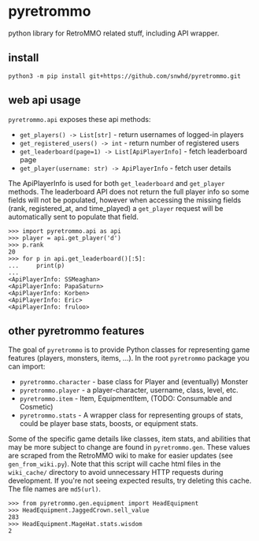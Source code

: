 # pyretrommo
python library for RetroMMO related stuff, including API wrapper.

## install
`python3 -m pip install git+https://github.com/snwhd/pyretrommo.git`

## web api usage
`pyretrommo.api` exposes these api methods:
- `get_players() -> List[str]` - return usernames of logged-in players
- `get_registered_users() -> int` - return number of registered users
- `get_leaderboard(page=1) -> List[ApiPlayerInfo]` - fetch leaderboard page
- `get_player(username: str) -> ApiPlayerInfo` - fetch user details

The ApiPlayerInfo is used for both `get_leaderboard` and `get_player` methods.
The leaderboard API does not return the full player info so some fields will
not be populated, however when accessing the missing fields (rank,
registered\_at, and time\_played) a `get_player` request will be automatically
sent to populate that field.

```
>>> import pyretrommo.api as api
>>> player = api.get_player('d')
>>> p.rank
20
>>> for p in api.get_leaderboard()[:5]:
...     print(p)
...
<ApiPlayerInfo: SSMeaghan>
<ApiPlayerInfo: PapaSaturn>
<ApiPlayerInfo: Korben>
<ApiPlayerInfo: Eric>
<ApiPlayerInfo: fruloo>
```

## other pyretrommo features
The goal of `pyretrommo` is to provide Python classes for representing game
features (players, monsters, items, ...). In the root `pyretrommo` package you
can import:
- `pyretrommo.character` - base class for Player and (eventually) Monster
- `pyretrommo.player` - a player-character, username, class, level, etc.
- `pyretrommo.item` - Item, EquipmentItem, (TODO: Consumable and Cosmetic)
- `pyretrommo.stats` - A wrapper class for representing groups of stats,
could be player base stats, boosts, or equipment stats.

Some of the specific game details like classes, item stats, and abilities
that may be more subject to change are found in `pyretrommo.gen`. These values
are scraped from the RetroMMO wiki to make for easier updates
(see `gen_from_wiki.py`). Note that this script will cache html files in the
`wiki_cache/` directory to avoid unnecessary HTTP requests during development.
If you're not seeing expected results, try deleting this cache. The file names
are `md5(url)`.

```
>>> from pyretrommo.gen.equipment import HeadEquipment
>>> HeadEquipment.JaggedCrown.sell_value
283
>>> HeadEquipment.MageHat.stats.wisdom
2
```
